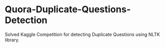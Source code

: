 # Quora-Duplicate-Questions-Detection
Solved Kaggle Competition for detecting Duplicate Questions using NLTK library.
